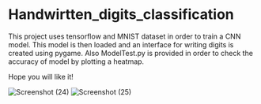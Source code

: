 # Handwirtten_digits_classification
This project uses tensorflow and MNIST dataset in order to train a CNN model. This model is then loaded and an interface for writing digits is created 
using pygame. Also ModelTest.py is provided in order to check the accuracy of model by plotting a heatmap. 

Hope you will like it!

![Screenshot (24)](https://user-images.githubusercontent.com/89479662/236265205-9cc74674-2f31-496e-9fbc-91a106ca5097.png)
![Screenshot (25)](https://user-images.githubusercontent.com/89479662/236265243-16089621-c469-4155-b4e0-5065a51ba1c4.png)
